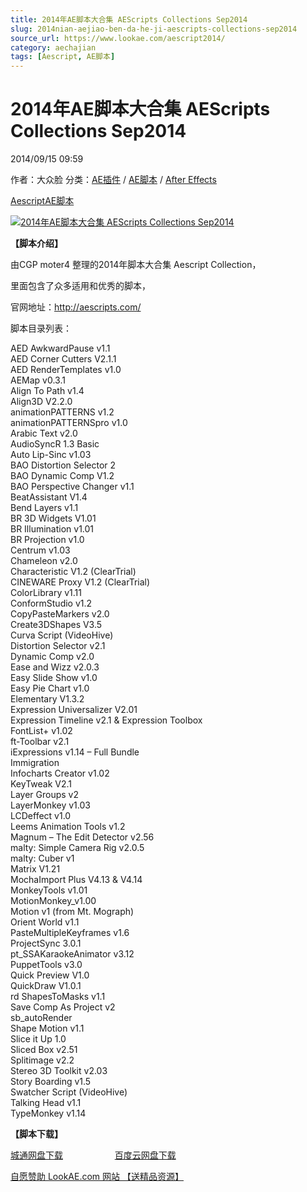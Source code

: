```yaml
---
title: 2014年AE脚本大合集 AEScripts Collections Sep2014
slug: 2014nian-aejiao-ben-da-he-ji-aescripts-collections-sep2014
source_url: https://www.lookae.com/aescript2014/
category: aechajian
tags: [Aescript, AE脚本]
---
```

# 2014年AE脚本大合集 AEScripts Collections Sep2014

2014/09/15 09:59

作者：大众脸
分类：[AE插件](https://www.lookae.com/after-effects/aechajian/) / [AE脚本](https://www.lookae.com/after-effects/aescripts/) / [After Effects](https://www.lookae.com/after-effects/)

[Aescript](https://www.lookae.com/tag/aescript/)[AE脚本](https://www.lookae.com/tag/ae%e8%84%9a%e6%9c%ac/)

[![2014年AE脚本大合集 AEScripts Collections Sep2014](https://www.lookae.com/wp-content/uploads/2014/09/Aescript-Collection.jpg "2014年AE脚本大合集 AEScripts Collections Sep2014-LookAE.com")](https://www.lookae.com/wp-content/uploads/2014/09/Aescript-Collection.jpg)

**【脚本介绍】**

由CGP moter4 整理的2014年脚本大合集 Aescript Collection，

里面包含了众多适用和优秀的脚本，

官网地址：http://aescripts.com/

脚本目录列表：

AED AwkwardPause v1.1  
AED Corner Cutters V2.1.1  
AED RenderTemplates v1.0  
AEMap v0.3.1  
Align To Path v1.4  
Align3D V2.2.0  
animationPATTERNS v1.2  
animationPATTERNSpro v1.0  
Arabic Text v2.0  
AudioSyncR 1.3 Basic  
Auto Lip-Sinc v1.03  
BAO Distortion Selector 2  
BAO Dynamic Comp V1.2  
BAO Perspective Changer v1.1  
BeatAssistant V1.4  
Bend Layers v1.1  
BR 3D Widgets V1.01  
BR Illumination v1.01  
BR Projection v1.0  
Centrum v1.03  
Chameleon v2.0  
Characteristic V1.2 (ClearTrial)  
CINEWARE Proxy V1.2 (ClearTrial)  
ColorLibrary v1.11  
ConformStudio v1.2  
CopyPasteMarkers v2.0  
Create3DShapes V3.5  
Curva Script (VideoHive)  
Distortion Selector v2.1  
Dynamic Comp v2.0  
Ease and Wizz v2.0.3  
Easy Slide Show v1.0  
Easy Pie Chart v1.0  
Elementary V1.3.2  
Expression Universalizer V2.01  
Expression Timeline v2.1 & Expression Toolbox  
FontList+ v1.02  
ft-Toolbar v2.1  
iExpressions v1.14 – Full Bundle  
Immigration  
Infocharts Creator v1.02  
KeyTweak V2.1  
Layer Groups v2  
LayerMonkey v1.03  
LCDeffect v1.0  
Leems Animation Tools v1.2  
Magnum – The Edit Detector v2.56  
malty: Simple Camera Rig v2.0.5  
malty: Cuber v1  
Matrix V1.21  
MochaImport Plus V4.13 & V4.14  
MonkeyTools v1.01  
MotionMonkey\_v1.00  
Motion v1 (from Mt. Mograph)  
Orient World v1.1  
PasteMultipleKeyframes v1.6  
ProjectSync 3.0.1  
pt\_SSAKaraokeAnimator v3.12  
PuppetTools v3.0  
Quick Preview V1.0  
QuickDraw V1.0.1  
rd ShapesToMasks v1.1  
Save Comp As Project v2  
sb\_autoRender  
Shape Motion v1.1  
Slice it Up 1.0  
Sliced Box v2.51  
Splitimage v2.2  
Stereo 3D Toolkit v2.03  
Story Boarding v1.5  
Swatcher Script (VideoHive)  
Talking Head v1.1  
TypeMonkey v1.14

**【脚本下载】**

[城通网盘下载](https://www.400gb.com/file/73264384)                     [百度云网盘下载](https://pan.baidu.com/s/1eQ1SB1S)

[自愿赞助 LookAE.com 网站 【送精品资源】](https://www.lookae.com/sponsor/)
